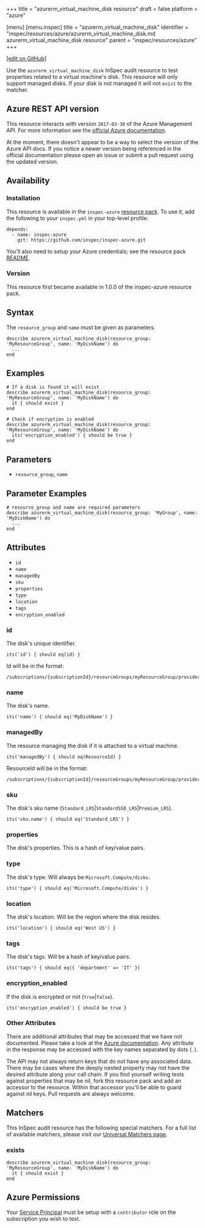+++
title = "azurerm_virtual_machine_disk resource"
draft = false
platform = "azure"

[menu]
  [menu.inspec]
    title = "azurerm_virtual_machine_disk"
    identifier = "inspec/resources/azure/azurerm_virtual_machine_disk.md azurerm_virtual_machine_disk resource"
    parent = "inspec/resources/azure"
+++

[\[edit on GitHub\]](https://github.com/inspec/inspec/blob/master/www/content/inspec/resources/azurerm_virtual_machine_disk.md)

Use the `azurerm_virtual_machine_disk` InSpec audit resource to test properties related to
a virtual machine's disk. This resource will only support managed disks. If your disk is
not managed it will not `exist` to the matcher.

## Azure REST API version

This resource interacts with version `2017-03-30` of the Azure
Management API. For more information see the [official Azure documentation](https://docs.microsoft.com/en-us/rest/api/compute/disks/get).

At the moment, there doesn't appear to be a way to select the version of the
Azure API docs. If you notice a newer version being referenced in the official
documentation please open an issue or submit a pull request using the updated
version.

## Availability

### Installation

This resource is available in the `inspec-azure` [resource
pack](/inspec/glossary/#resource-pack). To use it, add the
following to your `inspec.yml` in your top-level profile:

    depends:
      - name: inspec-azure
        git: https://github.com/inspec/inspec-azure.git

You'll also need to setup your Azure credentials; see the resource pack
[README](https://github.com/inspec/inspec-azure#inspec-for-azure).

### Version

This resource first became available in 1.0.0 of the inspec-azure resource pack.

## Syntax

The `resource_group` and `name` must be given as parameters.

    describe azurerm_virtual_machine_disk(resource_group: 'MyResourceGroup', name: 'MyDiskName') do
      ...
    end

## Examples

    # If a disk is found it will exist
    describe azurerm_virtual_machine_disk(resource_group: 'MyResourceGroup', name: 'MyDiskName') do
      it { should exist }
    end

    # Check if encryption is enabled
    describe azurerm_virtual_machine_disk(resource_group: 'MyResourceGroup', name: 'MyDiskName') do
      its('encryption_enabled') { should be true }
    end

## Parameters

- `resource_group`, `name`

## Parameter Examples

    # resource_group and name are required parameters
    describe azurerm_virtual_machine_disk(resource_group: 'MyGroup', name: 'MyDiskName') do
      ...
    end

## Attributes

- `id`
- `name`
- `managedBy`
- `sku`
- `properties`
- `type`
- `location`
- `tags`
- `encryption_enabled`

### id

The disk's unique identifier.

    its('id') { should eq(id) }

Id will be in the
format:

    /subscriptions/{subscriptionId}/resourceGroups/myResourceGroup/providers/Microsoft.Compute/disks/myManagedDisk

### name

The disk's name.

    its('name') { should eq('MyDiskName') }

### managedBy

The resource managing the disk if it is attached to a virtual machine.

    its('managedBy') { should eq(ResourceId) }

ResourceId will be in the
format:

    /subscriptions/{subscriptionId}/resourceGroups/myResourceGroup/providers/Microsoft.Compute/disks/myManagedDisk

### sku

The disk's sku name (`Standard_LRS`|`StandardSSD_LRS`|`Premium_LRS`).

    its('sku.name') { should eq('Standard_LRS') }

### properties

The disk's properties. This is a hash of key/value pairs.

### type

The disk's type. Will always be `Microsoft.Compute/disks`.

    its('type') { should eq('Microsoft.Compute/disks') }

### location

The disk's location. Will be the region where the disk resides.

    its('location') { should eq('West US') }

### tags

The disk's tags. Will be a hash of key/value pairs.

    its('tags') { should eq({ 'department' => 'IT' })

### encryption_enabled

If the disk is encrypted or not (`true`|`false`).

    its('encryption_enabled') { should be true }

### Other Attributes

There are additional attributes that may be accessed that we have not
documented. Please take a look at the [Azure documentation](#azure-rest-api-version).
Any attribute in the response may be accessed with the key names separated by
dots (`.`).

The API may not always return keys that do not have any associated data. There
may be cases where the deeply nested property may not have the desired
attribute along your call chain. If you find yourself writing tests against
properties that may be nil, fork this resource pack and add an accessor to the
resource. Within that accessor you'll be able to guard against nil keys. Pull
requests are always welcome.

## Matchers

This InSpec audit resource has the following special matchers. For a full list of
available matchers, please visit our [Universal Matchers
page](/inspec/matchers/).

### exists

    describe azurerm_virtual_machine_disk(resource_group: 'MyResourceGroup', name: 'MyDiskName') do
      it { should exist }
    end

## Azure Permissions

Your [Service
Principal](https://docs.microsoft.com/en-us/azure/azure-resource-manager/resource-group-create-service-principal-portal)
must be setup with a `contributor` role on the subscription you wish to test.
